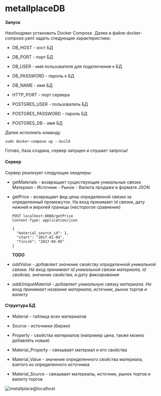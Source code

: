 # metallplaceDB

#### Запуск

Необходимо установить Docker Compose.
Далее в файле docker-compose.yaml задать следующие характеристики:

- DB_HOST - хост БД
- DB_PORT - порт БД
- DB_USER - имя пользователя для подключения к БД
- DB_PASSWORD - пароль к БД
- DB_NAME - имя БД
- HTTP_PORT - порт сервера


- POSTGRES_USER - пользователь БД
- POSTGRES_PASSWORD - пароль БД
- POSTGRES_DB - имя БД
    
Далее исполнить команду

    sudo docker-compose up --build

Готово, база создана, сервер запущен и слушает запросы!

#### Сервер

Сервер реализует следующие хендлеры:
- getMaterials - возвращает существующие уникальные связки Материал - Источник - Рынок - Валюта продажи в формате JSON
- getPrice - возвращает фид цены определенной связки за определенный промежуток. На вход принимает id связки, дату нижней и верхней границы (несторогое сравнение)
 
      POST localhost:8080/getPrice
      Content-Type: application/json

      {
        "material_source_id": 1,
        "start": "2017-01-04",
        "finish": "2017-04-05"
      }
      
  **TODO**
- *addValue - добавляет значение свойству определенной уникальной связки. На вход принимает id уникальной связки материала, id свойсва, значение свойства, и дату фиксирования*
- *addUniqueMaterial - добавляет уникальную связку материала. На вход принимает название материала, источник, рынок торгов и валюту*      
#### Структура БД

- Material - таблица всех материалов
- Source - источники (биржи)
- Property - свойства материалов (например цена, также можно добавлять новые)


- Material_Property - связывает материал и его свойства
- Material_Value - значение определенного свойства материала, взятого из определенного источника
- Material_Source - связывает материалы, источник, рынок торгов и валюту торгов

![metallplace@localhost](https://user-images.githubusercontent.com/73790397/177200249-0f049e37-8a0c-41d3-abc5-1a79e4ca81b6.png)



